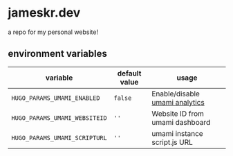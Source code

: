 # jameskr.dev

a repo for my personal website!

## environment variables
| variable | default value | usage |
| -------- | ------------- | ----- |
| `HUGO_PARAMS_UMAMI_ENABLED` | `false` | Enable/disable [umami analytics](https://umami.is) |
| `HUGO_PARAMS_UMAMI_WEBSITEID` | `''` | Website ID from umami dashboard |
| `HUGO_PARAMS_UMAMI_SCRIPTURL` | `''` | umami instance script.js URL |